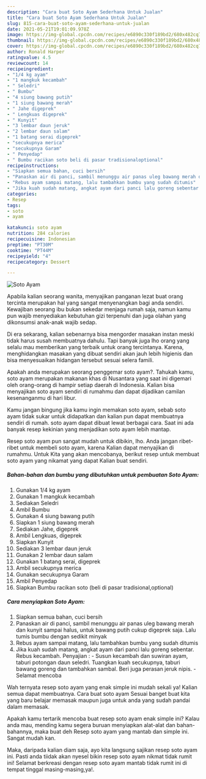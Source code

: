 ```yaml
---
description: "Cara buat Soto Ayam Sederhana Untuk Jualan"
title: "Cara buat Soto Ayam Sederhana Untuk Jualan"
slug: 815-cara-buat-soto-ayam-sederhana-untuk-jualan
date: 2021-05-21T19:01:09.978Z
image: https://img-global.cpcdn.com/recipes/e6890c330f189bd2/680x482cq70/soto-ayam-foto-resep-utama.jpg
thumbnail: https://img-global.cpcdn.com/recipes/e6890c330f189bd2/680x482cq70/soto-ayam-foto-resep-utama.jpg
cover: https://img-global.cpcdn.com/recipes/e6890c330f189bd2/680x482cq70/soto-ayam-foto-resep-utama.jpg
author: Ronald Harper
ratingvalue: 4.5
reviewcount: 14
recipeingredient:
- "1/4 kg ayam"
- "1 mangkuk kecambah"
- " Seledri"
- " Bumbu"
- "4 siung bawang putih"
- "1 siung bawang merah"
- " Jahe digeprek"
- " Lengkuas digeprek"
- " Kunyit"
- "3 lembar daun jeruk"
- "2 lembar daun salam"
- "1 batang serai digeprek"
- "secukupnya merica"
- "secukupnya Garam"
- " Penyedap"
- " Bumbu racikan soto beli di pasar tradisionaloptional"
recipeinstructions:
- "Siapkan semua bahan, cuci bersih"
- "Panaskan air di panci, sambil menunggu air panas uleg bawang merah dan kunyit sampai halus, untuk bawang putih cukup digeprek saja. Lalu tumis bumbu dengan sedikit minyak"
- "Rebus ayam sampai matang, lalu tambahkan bumbu yang sudah ditumis"
- "Jika kuah sudah matang, angkat ayam dari panci lalu goreng sebentar. Rebus kecambah. Penyajian : Susun kecambah dan suwiran ayam, taburi potongan daun seledri. Tuangkan kuah secukupnya, taburi bawang goreng dan tambahkan sambal. Beri juga perasan jeruk nipis. Selamat mencoba"
categories:
- Resep
tags:
- soto
- ayam

katakunci: soto ayam 
nutrition: 284 calories
recipecuisine: Indonesian
preptime: "PT30M"
cooktime: "PT44M"
recipeyield: "4"
recipecategory: Dessert

---
```



![Soto Ayam](https://img-global.cpcdn.com/recipes/e6890c330f189bd2/680x482cq70/soto-ayam-foto-resep-utama.jpg)

Apabila kalian seorang wanita, menyajikan panganan lezat buat orang tercinta merupakan hal yang sangat menyenangkan bagi anda sendiri. Kewajiban seorang ibu bukan sekedar menjaga rumah saja, namun kamu pun wajib menyediakan kebutuhan gizi terpenuhi dan juga olahan yang dikonsumsi anak-anak wajib sedap.

Di era  sekarang, kalian sebenarnya bisa mengorder masakan instan meski tidak harus susah membuatnya dahulu. Tapi banyak juga lho orang yang selalu mau memberikan yang terbaik untuk orang tercintanya. Karena, menghidangkan masakan yang dibuat sendiri akan jauh lebih higienis dan bisa menyesuaikan hidangan tersebut sesuai selera famili. 



Apakah anda merupakan seorang penggemar soto ayam?. Tahukah kamu, soto ayam merupakan makanan khas di Nusantara yang saat ini digemari oleh orang-orang di hampir setiap daerah di Indonesia. Kalian bisa menyajikan soto ayam sendiri di rumahmu dan dapat dijadikan camilan kesenanganmu di hari libur.

Kamu jangan bingung jika kamu ingin memakan soto ayam, sebab soto ayam tidak sukar untuk didapatkan dan kalian pun dapat membuatnya sendiri di rumah. soto ayam dapat dibuat lewat berbagai cara. Saat ini ada banyak resep kekinian yang menjadikan soto ayam lebih mantap.

Resep soto ayam pun sangat mudah untuk dibikin, lho. Anda jangan ribet-ribet untuk membeli soto ayam, karena Kalian dapat menyajikan di rumahmu. Untuk Kita yang akan mencobanya, berikut resep untuk membuat soto ayam yang nikamat yang dapat Kalian buat sendiri.

<!--inarticleads1-->

##### Bahan-bahan dan bumbu yang dibutuhkan untuk pembuatan Soto Ayam:

1. Gunakan 1/4 kg ayam
1. Gunakan 1 mangkuk kecambah
1. Sediakan  Seledri
1. Ambil  Bumbu
1. Gunakan 4 siung bawang putih
1. Siapkan 1 siung bawang merah
1. Sediakan  Jahe, digeprek
1. Ambil  Lengkuas, digeprek
1. Siapkan  Kunyit
1. Sediakan 3 lembar daun jeruk
1. Gunakan 2 lembar daun salam
1. Gunakan 1 batang serai, digeprek
1. Ambil secukupnya merica
1. Gunakan secukupnya Garam
1. Ambil  Penyedap
1. Siapkan  Bumbu racikan soto (beli di pasar tradisional,optional)




<!--inarticleads2-->

##### Cara menyiapkan Soto Ayam:

1. Siapkan semua bahan, cuci bersih
1. Panaskan air di panci, sambil menunggu air panas uleg bawang merah dan kunyit sampai halus, untuk bawang putih cukup digeprek saja. Lalu tumis bumbu dengan sedikit minyak
1. Rebus ayam sampai matang, lalu tambahkan bumbu yang sudah ditumis
1. Jika kuah sudah matang, angkat ayam dari panci lalu goreng sebentar. Rebus kecambah. Penyajian : - Susun kecambah dan suwiran ayam, taburi potongan daun seledri. Tuangkan kuah secukupnya, taburi bawang goreng dan tambahkan sambal. Beri juga perasan jeruk nipis. - Selamat mencoba




Wah ternyata resep soto ayam yang enak simple ini mudah sekali ya! Kalian semua dapat membuatnya. Cara buat soto ayam Sesuai banget buat kita yang baru belajar memasak maupun juga untuk anda yang sudah pandai dalam memasak.

Apakah kamu tertarik mencoba buat resep soto ayam enak simple ini? Kalau anda mau, mending kamu segera buruan menyiapkan alat-alat dan bahan-bahannya, maka buat deh Resep soto ayam yang mantab dan simple ini. Sangat mudah kan. 

Maka, daripada kalian diam saja, ayo kita langsung sajikan resep soto ayam ini. Pasti anda tiidak akan nyesel bikin resep soto ayam nikmat tidak rumit ini! Selamat berkreasi dengan resep soto ayam mantab tidak rumit ini di tempat tinggal masing-masing,ya!.

